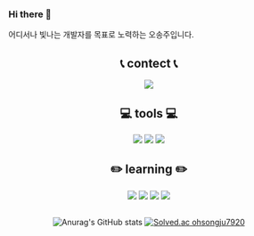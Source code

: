 ### Hi there 👋
어디서나 빛나는 개발자를 목표로 노력하는 오송주입니다.<br>

<div align=center>

## 📞 contect 📞
<img src="https://img.shields.io/badge/dhthdwn7920@gmail.com-EA4335?style=flat-square&logo=gmail&logoColor=white">

## 💻 tools 💻
<img src="https://img.shields.io/badge/VScode-007ACC?style=flat-square&logo=visualStudioCode&logoColor=white">
<img src="https://img.shields.io/badge/Notion-000000?style=flat-square&logo=notion&logoColor=white">
<img src="https://img.shields.io/badge/Github-181717?style=flat-square&logo=github&logoColor=white">

## :pencil2: learning :pencil2:
<img src="https://img.shields.io/badge/JavaScript-F7DF1E?style=flat-square&logo=javaScript&logoColor=white">
<img src="https://img.shields.io/badge/Node.js-339933?style=flat-square&logo=Node.js&logoColor=white">
<img src="https://img.shields.io/badge/Express-000000?style=flat-square&logo=express&logoColor=white">
<img src="https://img.shields.io/badge/MySQL-4479A1?style=flat-square&logo=MySQL&logoColor=white">

<!--
**mushroomgameplay/mushroomgameplay** is a ✨ _special_ ✨ repository because its `README.md` (this file) appears on your GitHub profile.

Here are some ideas to get you started:

- 🔭 I’m currently working on ...
- 🌱 I’m currently learning ...
- 👯 I’m looking to collaborate on ...
- 🤔 I’m looking for help with ...
- 💬 Ask me about ...
- 📫 How to reach me: ...
- 😄 Pronouns: ...
- ⚡ Fun fact: ...
-->

<div align=center>

  ##
  
![Anurag's GitHub stats](https://github-readme-stats.vercel.app/api?username=songju7920&show_icons=true&theme=midnight-purple)
[![Solved.ac ohsongju7920](http://mazassumnida.wtf/api/v2/generate_badge?boj=ohsongju7920)](https://solved.ac/ohsongju7920)
